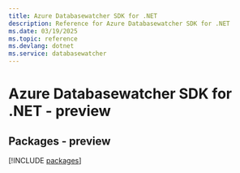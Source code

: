 ```yaml
---
title: Azure Databasewatcher SDK for .NET
description: Reference for Azure Databasewatcher SDK for .NET
ms.date: 03/19/2025
ms.topic: reference
ms.devlang: dotnet
ms.service: databasewatcher
---
```

# Azure Databasewatcher SDK for .NET - preview
## Packages - preview
[!INCLUDE [packages](databasewatcher-index.md)]